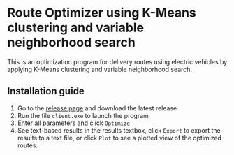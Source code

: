 # Route Optimizer using K-Means clustering and variable neighborhood search

This is an optimization program for delivery routes using electric vehicles by applying K-Means clustering and variable neighborhood search.

## Installation guide

1. Go to the [release page]() and download the latest release
2. Run the file `client.exe` to launch the program
3. Enter all parameters and click `Optimize`
4. See text-based results in the results textbox, click `Export` to export the results to a text file, or click `Plot` to see a plotted view of the optimized routes. 